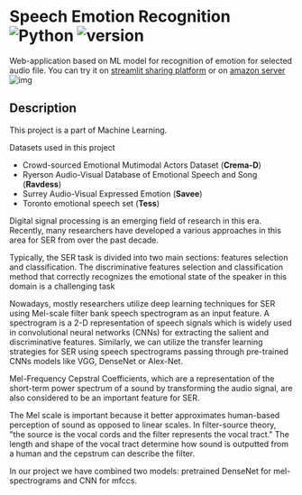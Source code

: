 # Speech Emotion Recognition ![Python](https://img.shields.io/badge/python-v3.8+-blue.svg) ![version](https://img.shields.io/badge/version-1.0.0-green)

Web-application based on ML model for recognition of emotion for selected audio file. You can try it on [streamlit sharing platform](https://share.streamlit.io/cybermaryver/speech-emotion-webapp/app.py) or on [amazon server](http://34.217.207.244:8501/)
![img](images/smileyfacesboxes.jpg)

## Description
This project is a part of Machine Learning. 

Datasets used in this project
* Crowd-sourced Emotional Mutimodal Actors Dataset (**Crema-D**)
* Ryerson Audio-Visual Database of Emotional Speech and Song (**Ravdess**)
* Surrey Audio-Visual Expressed Emotion (**Savee**)
* Toronto emotional speech set (**Tess**)

Digital signal processing is an emerging field of research in this era. Recently, many researchers have developed a various approaches in this area for SER from over the past decade.

Typically, the SER task is divided into two main sections: features selection and classification. The discriminative features selection and classification method that correctly recognizes the emotional state of the speaker in this domain is a challenging task



Nowadays, mostly researchers utilize deep learning techniques for SER using Mel-scale filter bank speech spectrogram as an input feature. A spectrogram is a 2-D representation of speech signals which is widely used in convolutional neural networks (CNNs) for extracting the salient and discriminative features. Similarly, we can utilize the transfer learning strategies for SER using speech spectrograms passing through pre-trained CNNs models like VGG, DenseNet or Alex-Net. 

Mel-Frequency Cepstral Coefficients, which are a representation of the short-term power spectrum of a sound by transforming the audio signal, are also considered to be an important feature for SER.

The Mel scale is important because it better approximates human-based perception of sound as opposed to linear scales. In filter-source theory, "the source is the vocal cords and the filter represents the vocal tract." The length and shape of the vocal tract determine how sound is outputted from a human and the cepstrum can describe the filter. 

In our project we have combined two models: pretrained DenseNet for mel-spectrograms and CNN for mfccs. 




